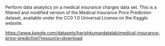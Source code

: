 Perform data analytics on a medical insurance charges data set. This is a filtered and modified version of the Medical Insurance Price Prediction dataset, available under the CC0 1.0 Universal License on the Kaggle website.

[https://www.kaggle.com/datasets/harishkumardatalab/medical-insurance-price-prediction?resource=download ](https://www.kaggle.com/datasets/harishkumardatalab/medical-insurance-price-prediction?resource=download)
